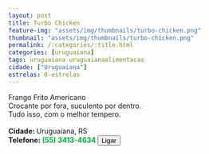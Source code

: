 ```yaml
---
layout: post
title: Turbo Chicken
feature-img: "assets/img/thumbnails/turbo-chicken.png"
thumbnail: "assets/img/thumbnails/turbo-chicken.png"
permalink: /:categories/:title.html
categories: [uruguaiana]
tags: uruguaiana uruguaianaalimentacao
cidade: ["Uruguaiana"]
estrelas: 0-estrelas
---
```

Frango Frito Americano<br/>
Crocante por fora, suculento por dentro.<br/>
Tudo isso, com o melhor tempero.<!-- more --><br/>
<br/>
<b>Cidade: </b>Uruguaiana, RS<br />
<b>Telefone: <span style="color: #00ab3a;">(55) 3413-4634</span> <a href="tel:5534134634"><button class="ligar">Ligar</button></a></b><br />
<br />
